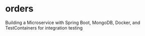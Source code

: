 # orders
Building a Microservice with Spring Boot, MongoDB, Docker, and TestContainers for integration testing
